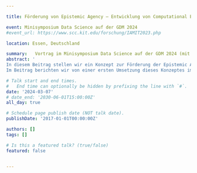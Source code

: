 ```yaml
---

title: Förderung von Epistemic Agency – Entwicklung von Computational Essays bei der Bearbeitung datengetriebener, realer Problemstellungen 

event: Minisymposium Data Science auf der GDM 2024
#event_url: https://www.scc.kit.edu/forschung/IAMIT2023.php

location: Essen, Deutschland

summary:   Vortrag im Minisymposium Data Science auf der GDM 2024 (mit Sven Hüsing) 
abstract: '
In diesem Beitrag stellen wir ein Konzept zur Förderung der Epistemic Agency von Schüler:innen im Rahmen der projektartigen Bearbeitung von datengetriebenen, realen Problemstellungen vor. Dabei entwickeln Schüler:innen sogenannte Computational Essays als Produkte ihrer Modellierungs- und Programmierprozesse, welche die Problemlösung und den Prozess nachvollziehbar und reproduzierbar machen sollen.
Im Beitrag berichten wir von einer ersten Umsetzung dieses Konzeptes im Rahmen der Modellierungswoche des Schüler:innenprogramms CAMMP sowie ersten Erkenntnissen der Pilotierung.'

# Talk start and end times.
#   End time can optionally be hidden by prefixing the line with `#`.
date: '2024-03-07'
# date_end: '2030-06-01T15:00:00Z'
all_day: true

# Schedule page publish date (NOT talk date).
publishDate: '2017-01-01T00:00:00Z'

authors: []
tags: []

# Is this a featured talk? (true/false)
featured: false


---
```

